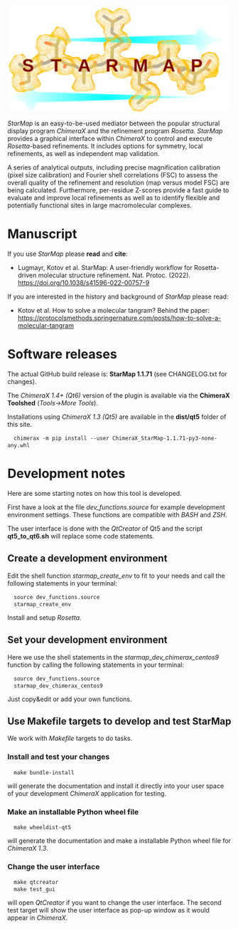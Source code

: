 <!-- ![StarMap Logo](file://sphinx/_images/starmap_logo.png){width=400px} -->
![StarMap Logo](sphinx/_images/starmap_logo.png)


*StarMap* is an easy-to-be-used mediator between the popular structural display program *ChimeraX* and the refinement program *Rosetta*.
*StarMap* provides a graphical interface within *ChimeraX* to control and execute *Rosetta*-based refinements. It includes options for symmetry,
local refinements, as well as independent map validation.

A series of analytical outputs, including precise magnification calibration (pixel size calibration) and Fourier shell correlations (FSC)
to assess the overall quality of the refinement and resolution (map versus model FSC) are being calculated.
Furthermore, per-residue Z-scores provide a fast guide to evaluate and improve local refinements as well as to identify flexible and
potentially functional sites in large macromolecular complexes.


# Manuscript

If you use *StarMap* please **read** and **cite**:

- Lugmayr, Kotov et al. StarMap: A user-friendly workflow for Rosetta-driven molecular structure refinement. 
  Nat. Protoc. (2022). https://doi.org/10.1038/s41596-022-00757-9

If you are interested in the history and background of *StarMap* please read:

- Kotov et al. How to solve a molecular tangram?
  Behind the paper: https://protocolsmethods.springernature.com/posts/how-to-solve-a-molecular-tangram


# Software releases

The actual GitHub build release is: **StarMap 1.1.71** (see CHANGELOG.txt for changes).

The *ChimeraX 1.4+ (Qt6)* version of the plugin is available via the **ChimeraX Toolshed** (*Tools->More Tools*).

Installations using *ChimeraX 1.3 (Qt5)* are available in the **dist/qt5** folder of this site.
```
  chimerax -m pip install --user ChimeraX_StarMap-1.1.71-py3-none-any.whl
```

# Development notes

Here are some starting notes on how this tool is developed.

First have a look at the file *dev_functions.source* for example development environment settings. 
These functions are compatible with *BASH* and *ZSH*.

The user interface is done with the *QtCreator* of Qt5 and the script **qt5_to_qt6.sh** will replace some code statements.

## Create a development environment

Edit the shell function *starmap_create_env* to fit to your needs and call the following statements in your terminal:
```
  source dev_functions.source
  starmap_create_env
```
Install and setup *Rosetta*.

## Set your development environment

Here we use the shell statements in the *starmap_dev_chimerax_centos9* function by calling the following statements in your terminal:
```
  source dev_functions.source
  starmap_dev_chimerax_centos9
```

Just copy&edit or add your own functions.

## Use Makefile targets to develop and test StarMap

We work with *Makefile* targets to do tasks.
	
### Install and test your changes

```
  make bundle-install
```
will generate the documentation and install it directly into your user space of your development *ChimeraX* application for testing.

### Make an installable Python wheel file
```
  make wheeldist-qt5
```
will generate the documentation and make a installable Python wheel file for *ChimeraX 1.3*.

### Change the user interface

```
  make qtcreator
  make test_gui
```
will open *QtCreator* if you want to change the user interface.
The second test target will show the user interface as pop-up window as it would appear in *ChimeraX*.





